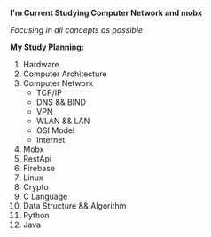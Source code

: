 **I'm Current Studying Computer Network and mobx**

_Focusing in all concepts as possible_

__My Study Planning:__
1. Hardware
2. Computer Architecture
3. Computer Network
   * TCP/IP
   * DNS && BIND
   * VPN
   * WLAN && LAN
   * OSI Model
   * Internet 
4. Mobx
5. RestApi
6. Firebase
7. Linux
8. Crypto
9. C Language
10. Data Structure && Algorithm
11. Python
12. Java
